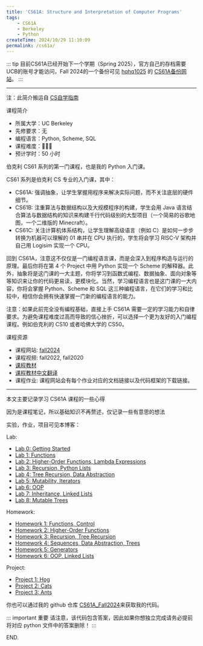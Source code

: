 ```yaml
---
title: 'CS61A: Structure and Interpretation of Computer Programs'
tags:
    - CS61A
    - Berkeley
    - Python
createTime: 2024/10/29 11:10:09
permalink: /cs61a/
---
```


::: tip
目前CS61A已经开始下一个学期（Spring 2025），官方自己的存档需要UCB的账号才能访问，Fall 2024的一个备份可见 [hqhq1025](https://github.com/hqhq1025/cs61a-24fa-backup) 的 [CS61A备份网站](https://hqhq1025.github.io/cs61a-24fa-backup/index.html)。
:::

----

注：此简介搬运自 [CS自学指南](https://csdiy.wiki/%E7%BC%96%E7%A8%8B%E5%85%A5%E9%97%A8/Python/CS61A/)

课程简介
- 所属大学：UC Berkeley
- 先修要求：无
- 编程语言：Python, Scheme, SQL
- 课程难度：🌟🌟🌟
- 预计学时：50 小时

伯克利 CS61 系列的第一门课程，也是我的 Python 入门课。

CS61 系列是伯克利 CS 专业的入门课，其中：

- CS61A: 强调抽象，让学生掌握用程序来解决实际问题，而不关注底层的硬件细节。
- CS61B: 注重算法与数据结构以及大规模程序的构建，学生会用 Java 语言结合算法与数据结构的知识来构建千行代码级别的大型项目（一个简易的谷歌地图，一个二维版的 Minecraft）。
- CS61C: 关注计算机体系结构，让学生理解高级语言（例如 C）是如何一步步转换为机器可以理解的 01 串并在 CPU 执行的，学生将会学习 RISC-V 架构并自己用 Logisim 实现一个 CPU。

回到 CS61A，注意这不仅仅是一门编程语言课，而是会深入到程序构造与运行的原理。最后你将在第 4 个 Project 中用 Python 实现一个 Scheme 的解释器。此外，抽象将是这门课的一大主题，你将学习到函数式编程、数据抽象、面向对象等等知识来让你的代码更易读，更模块化。当然，学习编程语言也是这门课的一大内容，你将会掌握 Python、Scheme 和 SQL 这三种编程语言，在它们的学习和比较中，相信你会拥有快速掌握一门新的编程语言的能力。

注意：如果此前完全没有编程基础，直接上手 CS61A 需要一定的学习能力和自律要求。为避免课程难度过高而导致的信心挫折，可以选择一个更为友好的入门编程课程。例如伯克利的 CS10 或者哈佛大学的 CS50。

课程资源

- 课程网站: [fall2024](https://cs61a.org/)
- 课程视频: fall2022, fall2020
- [课程教材](https://www.composingprograms.com/)
- [课程教材中文翻译](https://composingprograms.netlify.app/)
- 课程作业: 课程网站会有每个作业对应的文档链接以及代码框架的下载链接。

----

本文主要记录学习 CS61A 课程的一些心得

因为是课程笔记，所以基础知识不再赘述，仅记录一些有意思的想法

实验，作业，项目可见本博客：

Lab:
- [Lab 0: Getting Started](./lab/lab00.md)
- [Lab 1: Functions](./lab/lab01.md)
- [Lab 2: Higher-Order Functions, Lambda Expressions](./lab/lab02.md)
- [Lab 3: Recursion, Python Lists](./lab/lab03.md)
- [Lab 4: Tree Recursion, Data Abstraction](./lab/lab04.md)
- [Lab 5: Mutability, Iterators](./lab/lab05.md)
- [Lab 6: OOP](./lab/lab06.md)
- [Lab 7: Inheritance, Linked Lists](./lab/lab07.md)
- [Lab 8: Mutable Trees](./lab/lab08.md)

Homework:
- [Homework 1: Functions, Control](./homework/hw01.md)
- [Homework 2: Higher-Order Functions](./homework/hw02.md)
- [Homework 3: Recursion, Tree Recursion](./homework/hw03.md)
- [Homework 4: Sequences, Data Abstraction, Trees](./homework/hw04.md)
- [Homework 5: Generators](./homework/hw05.md)
- [Homework 6: OOP, Linked Lists](./homework/hw06.md)

Project:
- [Project 1: Hog](./project/hog.md)
- [Project 2: Cats](./project/cats.md)
- [Project 3: Ants](./project/ants.md)

你也可以通过我的 github 仓库 [CS61A_Fall2024](https://github.com/zzyAJohn/CS61A_Fall2024)来获取我的代码。

::: important 重要
请注意，该代码包含答案，因此如果你想独立完成请务必提前将对应 python 文件中的答案删除！
:::

END.